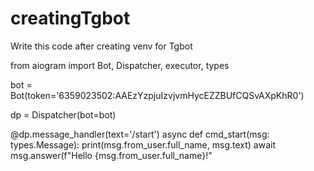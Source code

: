 # creatingTgbot
Write this code after creating venv for Tgbot

  from aiogram import Bot, Dispatcher, executor, types
  
  bot = Bot(token='6359023502:AAEzYzpjuIzvjvmHycEZZBUfCQSvAXpKhR0')
  
  dp = Dispatcher(bot=bot)
  
  
  @dp.message_handler(text='/start')
  async def cmd_start(msg: types.Message):
      print(msg.from_user.full_name, msg.text)
      await msg.answer(f"Hello {msg.from_user.full_name}!"

